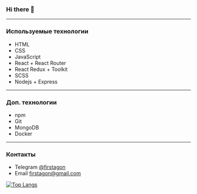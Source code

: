 ### Hi there 👋

<!--
**firstagon/firstagon** is a ✨ _special_ ✨ repository because its `README.md` (this file) appears on your GitHub profile.

Here are some ideas to get you started:

- 🔭 I’m currently working on ...
- 🌱 I’m currently learning ...
- 👯 I’m looking to collaborate on ...
- 🤔 I’m looking for help with ...
- 💬 Ask me about ...
- 📫 How to reach me: ...
- 😄 Pronouns: ...
- ⚡ Fun fact: ...
-->
---
### Используемые технологии
  - HTML
  - CSS
  - JavaScript
  - React + React Router
  - React Redux + Toolkit
  - SCSS
  - Nodejs + Express

---
### Доп. технологии
  - npm
  - Git
  - MongoDB
  - Docker
---
### Контакты
  - Telegram [@firstagon](https://t.me/firstagon)
  - Email firstagon@gmail.com
  
[![Top Langs](https://github-readme-stats.vercel.app/api/top-langs/?username=firstagon&layout=compact&theme=vision-friendly-dark)](https://github.com/anuraghazra/github-readme-stats)
